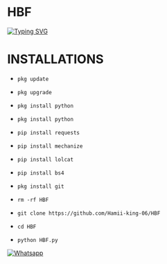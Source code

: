 # HBF
[![Typing SVG](https://readme-typing-svg.herokuapp.com?font=Neuton&size=25&color=30FF40&background=000000¢er=true&vCenter=true&width=360&height=60&lines=HBF+OWNER%2C+HAMII+HERE+ENJOY+EVERYBODY+🔥+🤙+%3Av)](https://git.io/typing-svg)




# INSTALLATIONS
- `pkg update`

- `pkg upgrade`

- `pkg install python`

- `pkg install python`

- `pip install requests`

- `pip install mechanize`

- `pip install lolcat`

- `pip install bs4`

- `pkg install git`

- `rm -rf HBF`

- `git clone https://github.com/Hamii-king-06/HBF`

 - `cd HBF`

- `python HBF.py`








 [![Whatsapp](https://img.shields.io/badge/Whatsapp-HAMII-deepgreen?style=flat-square&logo=whatsapp)](https://wa.me/+994401314689)
